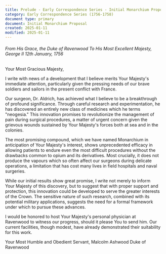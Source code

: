 ```yaml
---
title: Prelude - Early Correspondence Series - Initial Monarchium Proposal
category: Early Correspondence Series (1756-1758)
document type: primary
document: Initial Monarchium Proposal
created: 2025-01-11
modified: 2025-01-11
---
```

###### From His Grace, the Duke of Ravenwood To His Most Excellent Majesty, George II 12th January, 1756

Your Most Gracious Majesty,

I write with news of a development that I believe merits Your Majesty's immediate attention, particularly given the pressing needs of our brave soldiers and sailors in the present conflict with France.

Our surgeon, Dr. Aldrich, has achieved what I believe to be a breakthrough of profound significance. Through careful research and experimentation, he has discovered an entirely new class of medicines which he terms "neogesia." This innovation promises to revolutionize the management of pain during surgical procedures, a matter of urgent concern given the grievous wounds sustained by Your Majesty's forces both at sea and in the colonies.

The most promising compound, which we have named Monarchium in anticipation of Your Majesty's interest, shows unprecedented efficacy in allowing patients to endure even the most difficult procedures without the drawbacks common to opium and its derivatives. Most crucially, it does not produce the vapours which so often affect our surgeons during delicate operations, a limitation that has cost many lives in field hospitals and naval surgeries.

While our initial results show great promise, I write not merely to inform Your Majesty of this discovery, but to suggest that with proper support and protection, this innovation could be developed to serve the greater interests of the Crown. The sensitive nature of such research, combined with its potential military applications, suggests the need for a formal framework under which to pursue these advances.

I would be honored to host Your Majesty's personal physician at Ravenwood to witness our progress, should it please You to send him. Our current facilities, though modest, have already demonstrated their suitability for this work.

Your Most Humble and Obedient Servant, Malcolm Ashwood Duke of Ravenwood
